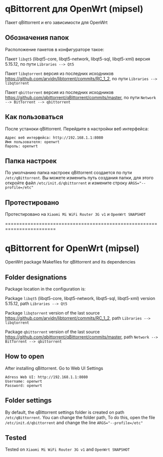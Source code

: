 # qBittorrent для OpenWrt (mipsel)
Пакет qBittorrent и его зависимости для OpenWrt

## Обозначения папок
Расположение пакетов в конфигураторе такое:

Пакет `libqt5` (libqt5-core, libqt5-network, libqt5-sql, libqt5-xml) версия 5.15.12, по пути `Libraries --> Qt5`

Пакет `libqtorrent` версия из последних исходников https://github.com/arvidn/libtorrent/commits/RC_1_2, по пути `Libraries --> libqtorrent`

Пакет `qbittorrent` версия из последних исходников https://github.com/qbittorrent/qBittorrent/commits/master, по пути `Network --> BitTorrent --> qbittorrent`

## Как пользоваться
После устаноки qBittorrent. Перейдите в настройки веб интерфейса:
```
Адрес веб интерфейса: http://192.168.1.1:8080
Имя пользователя: openwrt
Пароль: openwrt
```

## Папка настроек
По умолчанию папка настроек qBittorrent создается по пути `/etc/qBittorrent`. Вы можете изменить путь создания папки, для этого откройте файл `/etc/init.d/qbittorrent` и измените строку `ARGS="--profile=/etc"`

## Протестировано
Протестировано на `Xiaomi Mi WiFi Router 3G v1` и `OpenWrt SNAPSHOT`

========================================================================
# qBittorrent for OpenWrt (mipsel)
OpenWrt package Makefiles for qBittorrent and its dependencies

## Folder designations
Package location in the configuration is:

Package `libqt5` (libqt5-core, libqt5-network, libqt5-sql, libqt5-xml) version 5.15.12, path `Libraries --> Qt5`

Package `libqtorrent` version of the last source https://github.com/arvidn/libtorrent/commits/RC_1_2, path `Libraries --> libqtorrent`

Package `qbittorrent` version of the last source https://github.com/qbittorrent/qBittorrent/commits/master, path `Network --> BitTorrent --> qbittorrent`

## How to open
After installing qBittorrent. Go to Web UI Settings 
```
Adress Web UI: http://192.168.1.1:8080
Username: openwrt
Password: openwrt
```

## Folder settings
By default, the qBittorrent settings folder is created on path `/etc/qBittorrent`. You can change the folder path, To do this, open the file `/etc/init.d/qbittorrent` and change the line `ARGS="--profile=/etc"`

## Tested
Tested on `Xiaomi Mi WiFi Router 3G v1` and `OpenWrt SNAPSHOT`
